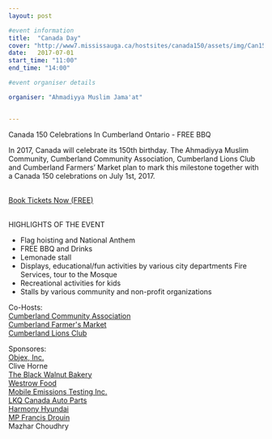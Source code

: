 ```yaml
---
layout: post

#event information
title:  "Canada Day"
cover: "http://www7.mississauga.ca/hostsites/canada150/assets/img/Can150intro.jpg"
date:   2017-07-01
start_time: "11:00"
end_time: "14:00"

#event organiser details

organiser: "Ahmadiyya Muslim Jama'at"


---
```

Canada 150 Celebrations In Cumberland Ontario - FREE BBQ

In 2017, Canada will celebrate its 150th birthday. The Ahmadiyya Muslim Community, Cumberland Community Association, Cumberland Lions Club and Cumberland Farmers’ Market plan to mark this milestone together with a Canada 150 celebrations on July 1st, 2017. 

<br/>
<a href="https://www.eventbrite.ca/e/canada-150-celebrations-free-bbq-tickets-35153481008?aff=ehomesaved">Book Tickets Now (FREE)</a>
<br/><br/>

HIGHLIGHTS OF THE EVENT
- Flag hoisting and National Anthem
- FREE BBQ and Drinks
- Lemonade stall
- Displays, educational/fun activities by various city departments Fire Services, tour to the Mosque
- Recreational activities for kids
- Stalls by various community and non-profit organizations

Co-Hosts:<br/>
<a href="http://www.cumberlandvillage.ca/en">Cumberland Community Association</a><br/>
<a href="http://cumberlandfarmersmarket.ca/">Cumberland Farmer's Market</a><br/>
<a href="https://www.facebook.com/cumberlandlions/">Cumberland Lions Club</a><br/>

Sponsores:<br/>
<a href="http://objex.ca">Objex, Inc.</a><br/>
Clive Horne<br/>
<a href="http://www.blackwalnutbakery.ca/">The Black Walnut Bakery</a><br/>
<a href="#">Westrow Food</a><br/>
<a href="#">Mobile Emissions Testing Inc.</a><br/>
<a href="#">LKQ Canada Auto Parts</a><br/>
<a href="#">Harmony Hyundai</a><br/>
<a href="#">MP Francis Drouin</a><br/>
Mazhar Choudhry

